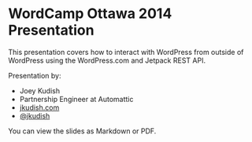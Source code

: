 # WordCamp Ottawa 2014 Presentation

This presentation covers how to interact with WordPress from outside of WordPress using the WordPress.com and Jetpack REST API.

Presentation by:

* Joey Kudish
* Partnership Engineer at Automattic
* [jkudish.com](http://jkudish.com)
* [@jkudish](http://twitter.com/jkudish)

You can view the slides as Markdown or PDF.

